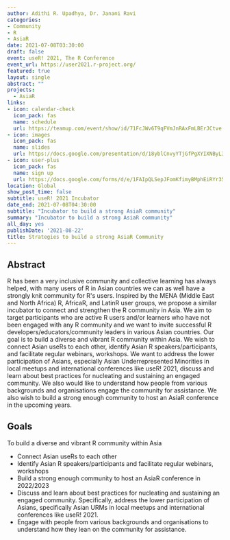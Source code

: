 ```yaml
---
author: Adithi R. Upadhya, Dr. Janani Ravi
categories:
- Community
- R
- AsiaR
date: 2021-07-08T03:30:00
draft: false
event: useR! 2021, The R Conference
event_url: https://user2021.r-project.org/
featured: true
layout: single
abstract: ""
projects:
  - AsiaR
links:
- icon: calendar-check
  icon_pack: fas
  name: schedule
  url: https://teamup.com/event/show/id/71FcJWv6T9qFVmJnRAxFmLBErJCtve
- icon: images
  icon_pack: fas
  name: slides
  url: https://docs.google.com/presentation/d/18yblCnvyYTjGfPgXYIXNByL3XfJzYMQIj0NjH0WqNEQ/edit?usp=sharing
- icon: user-plus
  icon_pack: fas
  name: sign up  
  url: https://docs.google.com/forms/d/e/1FAIpQLSepJFomKfimyBMphEiRYr3572LW0_eCJGxDhj6HVUwT9sU_8w/viewform
location: Global
show_post_time: false
subtitle: useR! 2021 Incubator
date_end: 2021-07-08T04:30:00
subtitle: "Incubator to build a strong AsiaR community"
summary: "Incubator to build a strong AsiaR community"
all_day: yes
publishDate: '2021-08-22'
title: Strategies to build a strong AsiaR Community
---
```



## Abstract

R has been a very inclusive community and collective learning has always helped, with many users of R in Asian countries we can as well have a strongly knit community for R's users. Inspired by the MENA (Middle East and North Africa) R, AfricaR, and LatinR user groups, we propose a similar incubator to connect and strengthen the R community in Asia. We aim to target participants who are active R users and/or learners who have not been engaged with any R community and we want to invite successful R developers/educators/community leaders in various Asian countries. Our goal is to build a diverse and vibrant R community within Asia. We wish to connect Asian useRs to each other, identify Asian R speakers/participants, and facilitate regular webinars, workshops. We want to address the lower participation of Asians, especially Asian Underrepresented Minorities in local meetups and international conferences like useR! 2021, discuss and learn about best practices for nucleating and sustaining an engaged community. We also would like to understand how people from various backgrounds and organisations engage the community for assistance. We also wish to build a strong enough community to host an AsiaR conference in the upcoming years.

## Goals

To build a diverse and vibrant R community within Asia 
- Connect Asian useRs to each other
- Identify Asian R speakers/participants and facilitate regular webinars, workshops
- Build a strong enough community to host an AsiaR conference in 2022/2023
- Discuss and learn about best practices for nucleating and sustaining an engaged community. Specifically, address the lower participation of Asians, specifically Asian URMs in local meetups and international conferences like useR! 2021. 
- Engage with people from various backgrounds and organisations to understand how they lean on the community for assistance. 


